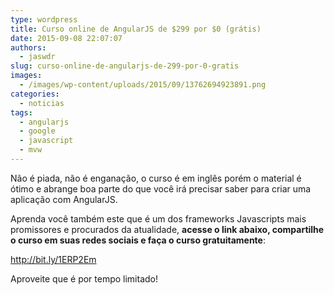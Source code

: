 ```yaml
---
type: wordpress
title: Curso online de AngularJS de $299 por $0 (grátis)
date: 2015-09-08 22:07:07
authors:
  - jaswdr
slug: curso-online-de-angularjs-de-299-por-0-gratis
images:
  - /images/wp-content/uploads/2015/09/13762694923891.png
categories:
  - noticias
tags:
  - angularjs
  - google
  - javascript
  - mvw
---
```


Não é piada, não é enganação, o curso é em inglês porém o material é ótimo e abrange boa parte do que você irá precisar saber para criar uma aplicação com AngularJS.

Aprenda você também este que é um dos frameworks Javascripts mais promissores e procurados da atualidade, <strong>acesse o link abaixo, compartilhe o curso em suas redes sociais e faça o curso gratuitamente</strong>:

<a href="http://bit.ly/1ERP2Em">http://bit.ly/1ERP2Em</a>

Aproveite que é por tempo limitado!
